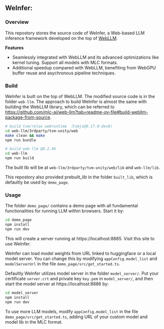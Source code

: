 ## WeInfer: 

### Overview

This repostory stores the source code of WeInfer, a Web-based LLM inference framework developed on the top of [WebLLM](https://github.com/mlc-ai/web-llm).

**Features**

- Seamlessly integrated with WebLLM and its advanced optimizations like kernel tuning. Support all models with MLC formats.
- Additional speedup compared with WebLLM, benefiting from WebGPU buffer reuse and asychronous pipeline techniques.

### Build

WeInfer is built on the top of WebLLM. The modified source code is in the folder `web-llm`. The approach to build WeInfer is almost the same with building the WebLLM library, which can be referred to https://github.com/mlc-ai/web-llm?tab=readme-ov-file#build-webllm-package-from-source. 

```bash
# build tvm/relax webruntime （tvmjs@0.17.0-dev0）
cd web-llm/3rdparty/tvm-unity/web
make clean && make
npm run bundle

# build web-llm @0.2.46
cd web-llm
npm run build
```

The built lib will be at `web-llm/3rdparty/tvm-unity/web/lib` and `web-llm/lib`.

This repostory also provided prebuilt_lib in the folder `built_lib`, which is defaultly be used by `demo_page`.

### Usage

The folder `demo_page/` contains a demo page with all fundamental functionalities for running LLM within browsers. Start it by:

```bash
cd demo_page
npm install
npm run dev
```
This will create a server running at https://localhost:8885. Visit this site to use WeInfer.

WeInfer can load model weights from URL linked to huggingface or a local model server. You can change this by modifying `appConfig.model_list` and `modelServerUrl` in the file `demo_page/src/get_started.ts`.


Defaultly WeInfer utilizes model server in the folder `model_server/`. Put your certificate `server.crt` and private key `key.pem` in `model_server/`, and then start the model server at https://localhost:8886 by:
```bash
cd model_server
npm install
npm run dev
```

To use more LLM models, modify `appConfig.model_list` in the file `demo_page/src/get_started.ts`, adding URL of your custom model and model lib in the MLC format.